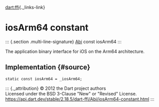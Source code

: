 [dart:ffi](../../dart-ffi/dart-ffi-library){._links-link}

iosArm64 constant
=================

::: {.section .multi-line-signature}
[Abi](../abi-class) const iosArm64
:::

The application binary interface for iOS on the Arm64 architecture.

Implementation {#source}
--------------

``` {.language-dart data-language="dart"}
static const iosArm64 = _iosArm64;
```

::: {._attribution}
© 2012 the Dart project authors\
Licensed under the BSD 3-Clause \"New\" or \"Revised\" License.\
<https://api.dart.dev/stable/2.18.5/dart-ffi/Abi/iosArm64-constant.html>
:::
